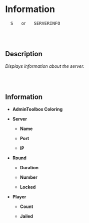 
# Information

<kbd>  S  </kbd>  or  <kbd>  SERVERINFO  </kbd>

<br>
<br>

## Description

*Displays information about the server.*

<br>
<br>

## Information

- **AdminToolbox Coloring**

- **Server**

    - **Name**
    
    - **Port**
    
    - **IP**
    
- **Round**
    
    - **Duration**
    
    - **Number**
    
    - **Locked**
    
- **Player**

    - **Count**
    
    - **Jailed**
    
<br>
